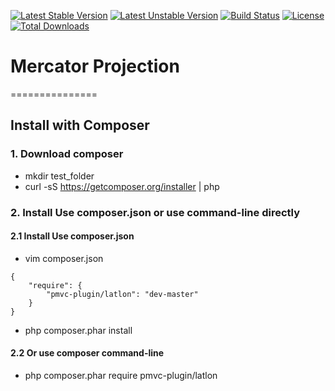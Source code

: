 [![Latest Stable Version](https://poser.pugx.org/pmvc-plugin/latlon/v/stable)](https://packagist.org/packages/pmvc-plugin/latlon) 
[![Latest Unstable Version](https://poser.pugx.org/pmvc-plugin/latlon/v/unstable)](https://packagist.org/packages/pmvc-plugin/latlon) 
[![Build Status](https://travis-ci.org/pmvc-plugin/latlon.svg?branch=master)](https://travis-ci.org/pmvc-plugin/latlon)
[![License](https://poser.pugx.org/pmvc-plugin/latlon/license)](https://packagist.org/packages/pmvc-plugin/latlon)
[![Total Downloads](https://poser.pugx.org/pmvc-plugin/latlon/downloads)](https://packagist.org/packages/pmvc-plugin/latlon) 

# Mercator Projection 
===============

## Install with Composer
### 1. Download composer
   * mkdir test_folder
   * curl -sS https://getcomposer.org/installer | php

### 2. Install Use composer.json or use command-line directly
#### 2.1 Install Use composer.json
   * vim composer.json
```
{
    "require": {
        "pmvc-plugin/latlon": "dev-master"
    }
}
```
   * php composer.phar install

#### 2.2 Or use composer command-line
   * php composer.phar require pmvc-plugin/latlon

